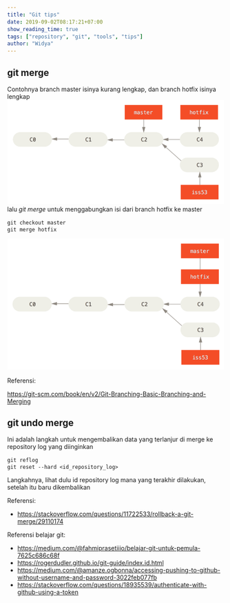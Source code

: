 ```yaml
---
title: "Git tips"
date: 2019-09-02T08:17:21+07:00
show_reading_time: true
tags: ["repository", "git", "tools", "tips"]
author: "Widya"
---
```


## git merge
Contohnya branch master isinya kurang lengkap, dan branch hotfix isinya lengkap
![git-merge-1](/images/2019/git-merge-1.png)
lalu *git merge <nama-branch>* untuk menggabungkan isi dari branch hotfix ke master
```
git checkout master
git merge hotfix
```
![git-merge-1](/images/2019/git-merge-2.png)

Referensi:

https://git-scm.com/book/en/v2/Git-Branching-Basic-Branching-and-Merging

## git undo merge
Ini adalah langkah untuk mengembalikan data yang terlanjur di merge ke repository log yang diinginkan
```
git reflog
git reset --hard <id_repository_log>
```
Langkahnya, lihat dulu id repository log mana yang terakhir dilakukan, setelah itu baru dikembalikan

Referensi:

* https://stackoverflow.com/questions/11722533/rollback-a-git-merge/29110174

Referensi belajar git:

* https://medium.com/@fahmiprasetiiio/belajar-git-untuk-pemula-7625c686c68f
* https://rogerdudler.github.io/git-guide/index.id.html
* https://medium.com/@amanze.ogbonna/accessing-pushing-to-github-without-username-and-password-3022feb077fb
* https://stackoverflow.com/questions/18935539/authenticate-with-github-using-a-token
